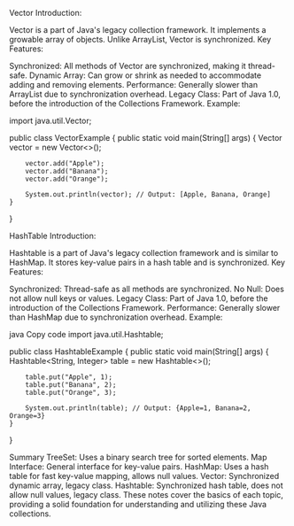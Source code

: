 Vector
Introduction:

Vector is a part of Java's legacy collection framework. It implements a growable array of objects.
Unlike ArrayList, Vector is synchronized.
Key Features:

Synchronized: All methods of Vector are synchronized, making it thread-safe.
Dynamic Array: Can grow or shrink as needed to accommodate adding and removing elements.
Performance: Generally slower than ArrayList due to synchronization overhead.
Legacy Class: Part of Java 1.0, before the introduction of the Collections Framework.
Example:

import java.util.Vector;

public class VectorExample {
public static void main(String[] args) {
Vector<String> vector = new Vector<>();

        vector.add("Apple");
        vector.add("Banana");
        vector.add("Orange");

        System.out.println(vector); // Output: [Apple, Banana, Orange]
    }

}

HashTable
Introduction:

Hashtable is a part of Java's legacy collection framework and is similar to HashMap.
It stores key-value pairs in a hash table and is synchronized.
Key Features:

Synchronized: Thread-safe as all methods are synchronized.
No Null: Does not allow null keys or values.
Legacy Class: Part of Java 1.0, before the introduction of the Collections Framework.
Performance: Generally slower than HashMap due to synchronization overhead.
Example:

java
Copy code
import java.util.Hashtable;

public class HashtableExample {
public static void main(String[] args) {
Hashtable<String, Integer> table = new Hashtable<>();

        table.put("Apple", 1);
        table.put("Banana", 2);
        table.put("Orange", 3);

        System.out.println(table); // Output: {Apple=1, Banana=2, Orange=3}
    }

}

Summary
TreeSet: Uses a binary search tree for sorted elements.
Map Interface: General interface for key-value pairs.
HashMap: Uses a hash table for fast key-value mapping, allows null values.
Vector: Synchronized dynamic array, legacy class.
Hashtable: Synchronized hash table, does not allow null values, legacy class.
These notes cover the basics of each topic, providing a solid foundation for understanding and utilizing these Java collections.
